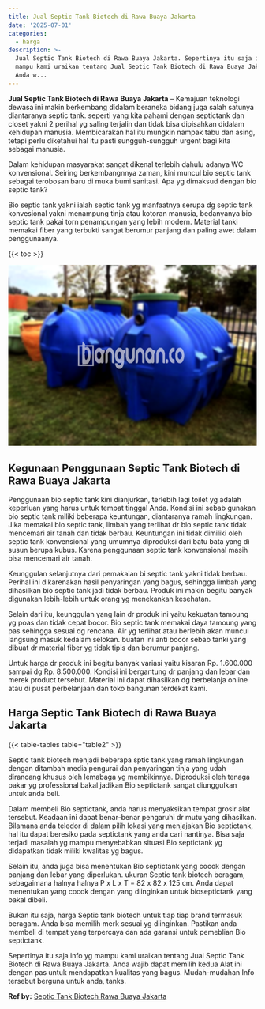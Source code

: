 ```yaml
---
title: Jual Septic Tank Biotech di Rawa Buaya Jakarta
date: '2025-07-01'
categories:
  - harga
description: >-
  Jual Septic Tank Biotech di Rawa Buaya Jakarta. Sepertinya itu saja info yg
  mampu kami uraikan tentang Jual Septic Tank Biotech di Rawa Buaya Jakarta.
  Anda w...
---
```


**Jual Septic Tank Biotech di Rawa Buaya Jakarta** – Kemajuan teknologi dewasa ini makin berkembang didalam beraneka bidang juga salah satunya diantaranya septic tank. seperti yang kita pahami dengan septictank dan closet yakni 2 perihal yg saling terjalin dan tidak bisa dipisahkan didalam kehidupan manusia. Membicarakan hal itu mungkin nampak tabu dan asing, tetapi perlu diketahui hal itu pasti sungguh-sungguh urgent bagi kita sebagai manusia.

Dalam kehidupan masyarakat sangat dikenal terlebih dahulu adanya WC konvensional. Seiring berkembangnnya zaman, kini muncul bio septic tank sebagai terobosan baru di muka bumi sanitasi. Apa yg dimaksud dengan bio septic tank?

Bio septic tank yakni ialah septic tank yg manfaatnya serupa dg septic tank konvesional yakni menampung tinja atau kotoran manusia, bedanyanya bio septic tank pakai torn penampungan yang lebih modern. Material tanki memakai fiber yang terbukti sangat berumur panjang dan paling awet dalam penggunaanya.

{{< toc >}}

![Jual Septic Tank Biotech di Rawa Buaya Jakarta](/images/jual-bio-septictank-25.png)

## Kegunaan Penggunaan Septic Tank Biotech di Rawa Buaya Jakarta

Penggunaan bio septic tank kini dianjurkan, terlebih lagi toilet yg adalah keperluan yang harus untuk tempat tinggal Anda. Kondisi ini sebab gunakan bio septic tank miliki beberapa keuntungan, diantaranya ramah lingkungan. Jika memakai bio septic tank, limbah yang terlihat dr bio septic tank tidak mencemari air tanah dan tidak berbau. Keuntungan ini tidak dimiliki oleh septic tank konvensional yang umumnya diproduksi dari batu bata yang di susun berupa kubus. Karena penggunaan septic tank konvensional masih bisa mencemari air tanah.

Keunggulan selanjutnya dari pemakaian bi septic tank yakni tidak berbau. Perihal ini dikarenakan hasil penyaringan yang bagus, sehingga limbah yang dihasilkan bio septic tank jadi tidak berbau. Produk ini makin begitu banyak digunakan lebih-lebih untuk orang yg menekankan kesehatan.

Selain dari itu, keunggulan yang lain dr produk ini yaitu kekuatan tamoung yg poas dan tidak cepat bocor. Bio septic tank memakai daya tamoung yang pas sehingga sesuai dg rencana. Air yg terlihat atau berlebih akan muncul langsung masuk kedalam selokan. buatan ini anti bocor sebab tanki yang dibuat dr material fiber yg tidak tipis dan berumur panjang.

Untuk harga dr produk ini begitu banyak variasi yaitu kisaran Rp. 1.600.000 sampai dg Rp. 8.500.000. Kondisi ini bergantung dr panjang dan lebar dan merek product tersebut. Material ini dapat dihasilkan dg berbelanja online atau di pusat perbelanjaan dan toko bangunan terdekat kami.

## Harga Septic Tank Biotech di Rawa Buaya Jakarta

{{< table-tables table="table2" >}}

Septic tank biotech menjadi beberapa sptic tank yang ramah lingkungan dengan ditambah media pengurai dan penyaringan tinja yang udah dirancang khusus oleh lemabaga yg membikinnya. Diproduksi oleh tenaga pakar yg professional bakal jadikan Bio septictank sangat diunggulkan untuk anda beli.

Dalam membeli Bio septictank, anda harus menyaksikan tempat grosir alat tersebut. Keadaan ini dapat benar-benar pengaruhi dr mutu yang dihasilkan. Bilamana anda teledor di dalam pilih lokasi yang menjajakan Bio septictank, hal itu dapat beresiko pada septictank yang anda cari nantinya. Bisa saja terjadi masalah yg mampu menyebabkan situasi Bio septictank yg didapatkan tidak miliki kwalitas yg bagus.

Selain itu, anda juga bisa menentukan Bio septictank yang cocok dengan panjang dan lebar yang diperlukan. ukuran Septic tank biotech beragam, sebagaimana halnya halnya P x L x T = 82 x 82 x 125 cm. Anda dapat menentukan yang cocok dengan yang diinginkan untuk bioseptictank yang bakal dibeli.

Bukan itu saja, harga Septic tank biotech untuk tiap tiap brand termasuk beragam. Anda bisa memilih merk sesuai yg diinginkan. Pastikan anda membeli di tempat yang terpercaya dan ada garansi untuk pemeblian Bio septictank.

Sepertinya itu saja info yg mampu kami uraikan tentang Jual Septic Tank Biotech di Rawa Buaya Jakarta. Anda wajib dapat memilih kedua Alat ini dengan pas untuk mendapatkan kualitas yang bagus. Mudah-mudahan Info tersebut berguna untuk anda, tanks.

**Ref by:** [Septic Tank Biotech Rawa Buaya Jakarta](https://id.wikipedia.org/wiki/Septic)
